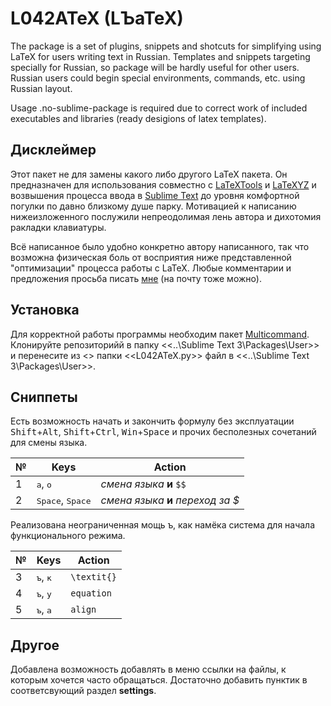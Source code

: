 # L042ATeX (LЪaTeX)

The package is a set of plugins, snippets and shotcuts for simplifying using LaTeX for users writing text in Russian. Templates and snippets targeting specially for Russian, so package will be hardly useful for other users. Russian users could begin special environments, commands, etc. using Russian layout.

Usage .no-sublime-package is required due to correct work of included executables and libraries (ready desigions of latex templates).

## Дисклеймер
Этот пакет не для замены какого либо другого LaTeX пакета. Он предназначен для использования совместно с [LaTeXTools](https://github.com/SublimeText/LaTeXTools) и [LaTeXYZ](https://github.com/randy3k/LaTeXYZ) и возвышения процесса ввода в [Sublime Text](https://www.sublimetext.com/) до уровня комфортной погулки по давно близкому душе парку. 
Мотивацией к написанию нижеизложенного послужили непреодолимая лень автора и дихотомия ракладки клавиатуры.

Всё написанное было удобно конкретно автору написанного, так что возможна физическая боль от восприятия ниже представленной "оптимизации" процесса работы с LaTeX. Любые комментарии и предложения просьба писать [мне](https://vk.com/ka1242) (на почту тоже можно).

## Установка
Для корректной работы программы необходим пакет [Multicommand](https://packagecontrol.io/packages/Multicommand). 
Клонируйте репозиторийй в папку <<..\Sublime Text 3\Packages\User>> и перенесите из <<L042ATeX>> папки <<L042ATeX.py>> файл в <<..\Sublime Text 3\Packages\User>>.
## Сниппеты

Есть возможность начать и закончить формулу без эксплуатации <kbd>Shift</kbd>+<kbd>Alt</kbd>, <kbd>Shift</kbd>+<kbd>Ctrl</kbd>, <kbd>Win</kbd>+<kbd>Space</kbd> и прочих бесполезных сочетаний для смены языка.

№  | Keys | Action
-----|-----|------
1 | <kbd>а</kbd>, <kbd>о</kbd> | *смена языка* **и** ```$$```
2 | <kbd>Space</kbd>, <kbd>Space</kbd> | *смена языка* **и** *переход за $*

Реализована неограниченная мощь <kbd>ъ</kbd>, как намёка система для начала функционального режима. 

№  | Keys | Action
-----|-----|------
3 | <kbd>ъ</kbd>, <kbd>к</kbd> | ```\textit{}```
4 | <kbd>ъ</kbd>, <kbd>у</kbd> | ```equation```
5 | <kbd>ъ</kbd>, <kbd>а</kbd> | ```align```

## Другое
Добавлена возможность добавлять в меню ссылки на файлы, к которым хочется часто обращаться. Достаточно добавить пунктик в соответсвующий раздел **settings**.


